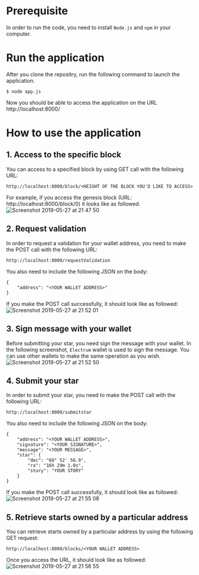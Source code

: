 # Prerequisite
In order to run the code, you need to install `Node.js` and `npm` in your computer.

# Run the application
After you clone the repositry, run the following command to launch the application.
```
$ node app.js
```
Now you should be able to access the application on the URL http://localhost:8000/


# How to use the application

## 1. Access to the specific block

You can access to a specified block by using GET call with the following URL:
```
http://localhost:8000/block/<HEIGHT OF THE BLOCK YOU'D LIKE TO ACCESS>
```
For example, if you access the genesis block (URL: http://localhost:8000/block/0) it looks like as followed.
![Screenshot 2019-05-27 at 21 47 50](https://user-images.githubusercontent.com/2709242/58421275-8551f200-80ca-11e9-93ff-13ef2c23f653.png)

## 2. Request validation
In order to request a validation for your wallet address, you need to make the POST call with the following URL:

```
http://localhost:8000/requestValidation
```
You also need to include the following JSON on the body:
```
{
	"address": "<YOUR WALLET ADDRESS>"
}
```
If you make the POST call successfully, it should look like as followed:
![Screenshot 2019-05-27 at 21 52 01](https://user-images.githubusercontent.com/2709242/58421276-85ea8880-80ca-11e9-81b8-627255e4dc28.png)

## 3. Sign message with your wallet
Before submitting your star, you need sign the message with your wallet.
In the following screenshot, `Electrum` wallet is used to sign the message. You can use other wallets to make the same operation as you wish.
![Screenshot 2019-05-27 at 21 52 50](https://user-images.githubusercontent.com/2709242/58421278-85ea8880-80ca-11e9-9d01-3bf7a8cb9fb2.png)

## 4. Submit your star
In order to submit your star, you need to make the POST call with the following URL:
```
http://localhost:8000/submitstar
```
You also need to include the following JSON on the body:
```
{
    "address": "<YOUR WALLET ADDRESS>",
    "signature": "<YOUR SIGNATURE>",
    "message": "<YOUR MESSAGE>",
    "star": {
        "dec": "68° 52' 56.9",
        "ra": "16h 29m 1.0s",
        "story": "YOUR STORY"
    }
}
```
If you make the POST call successfully, it should look like as followed:
![Screenshot 2019-05-27 at 21 55 08](https://user-images.githubusercontent.com/2709242/58421279-85ea8880-80ca-11e9-8150-d21810371651.png)

## 5. Retrieve starts owned by a particular address
You can retrieve starts owned by a particular address by using the following GET request:
```
http://localhost:8000/blocks/<YOUR WALLET ADDRESS>
```
Once you access the URL, it should look like as followed:
![Screenshot 2019-05-27 at 21 56 55](https://user-images.githubusercontent.com/2709242/58421280-86831f00-80ca-11e9-869f-cb322d94f6b2.png)
